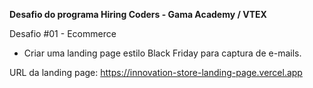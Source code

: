 <b>Desafio do programa Hiring Coders - Gama Academy / VTEX</b>

Desafio #01 - Ecommerce
  - Criar uma landing page estilo Black Friday para captura de e-mails.
  
URL da landing page: https://innovation-store-landing-page.vercel.app


